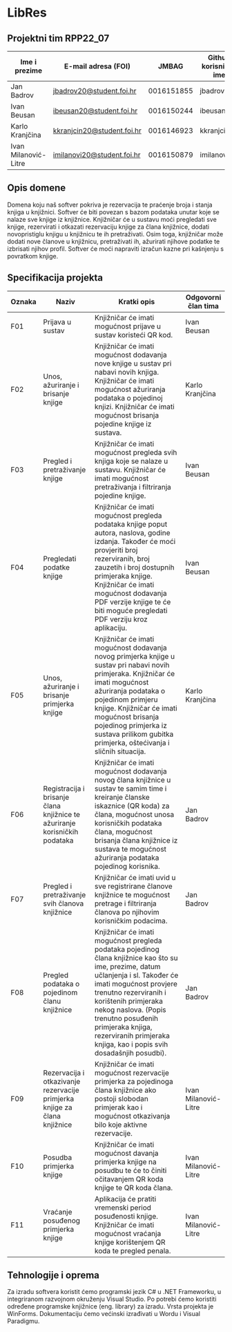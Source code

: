 # LibRes

## Projektni tim RPP22_07

Ime i prezime | E-mail adresa (FOI) | JMBAG | Github korisničko ime
------------  | ------------------- | ----- | ---------------------
Jan Badrov | jbadrov20@student.foi.hr | 0016151855 | jbadrov20
Ivan Beusan | ibeusan20@student.foi.hr | 0016150244 | ibeusan20
Karlo Kranjčina | kkranjcin20@student.foi.hr | 0016146923 | kkranjcin20
Ivan Milanović-Litre | imilanovi20@student.foi.hr | 0016150879 | imilanovi20


## Opis domene
Domena koju naš softver pokriva je rezervacija te praćenje broja i stanja knjiga u knjižnici. Softver će biti povezan s bazom podataka unutar koje se nalaze sve knjige iz knjižnice. Knjižničar će u sustavu moći pregledati sve knjige, rezervirati i otkazati rezervaciju knjige za člana knjižnice, dodati novopristiglu knjigu u knjižnicu te ih pretraživati. Osim toga, knjižničar može dodati nove članove u knjižnicu, pretraživati ih, ažurirati njihove podatke te izbrisati njihov profil. Softver će moći napraviti izračun kazne pri kašnjenju s povratkom knjige. 


## Specifikacija projekta
Oznaka | Naziv | Kratki opis | Odgovorni član tima
------ | ----- | ----------- | -------------------
F01 | Prijava u sustav | Knjižničar će imati mogućnost prijave u sustav koristeći QR kod. | Ivan Beusan
F02 | Unos, ažuriranje i brisanje knjige | Knjižničar će imati mogućnost dodavanja nove knjige u sustav pri nabavi novih knjiga. Knjižničar će imati mogućnost ažuriranja podataka o pojedinoj knjizi. Knjižničar će imati mogućnost brisanja pojedine knjige iz sustava. | Karlo Kranjčina
F03 | Pregled i pretraživanje knjige | Knjižničar će imati mogućnost pregleda svih knjiga koje se nalaze u sustavu. Knjižničar će imati mogućnost pretraživanja i filtriranja pojedine knjige. | Ivan Beusan
F04 | Pregledati podatke knjige | Knjižničar će imati mogućnost pregleda podataka knjige poput autora, naslova, godine izdanja. Također će moći provjeriti broj rezerviranih, broj zauzetih i broj dostupnih primjeraka knjige. Knjižničar će imati mogućnost dodavanja PDF verzije knjige te će biti moguće pregledati PDF verziju kroz aplikaciju. | Ivan Beusan
F05 | Unos, ažuriranje i brisanje primjerka knjige | Knjižničar će imati mogućnost dodavanja novog primjerka knjige u sustav pri nabavi novih primjeraka. Knjižničar će imati mogućnost ažuriranja podataka o pojedinom primjeru knjige. Knjižničar će imati mogućnost brisanja pojedinog primjerka iz sustava prilikom gubitka primjerka, oštećivanja i sličnih situacija. | Karlo Kranjčina
F06 | Registracija i brisanje člana knjižnice te ažuriranje korisničkih podataka | Knjižničar će imati mogućnost dodavanja novog člana knjižnice u sustav te samim time i kreiranje članske iskaznice (QR koda) za člana, mogućnost unosa korisničkih podataka člana, mogućnost brisanja člana knjižnice iz sustava te mogućnost ažuriranja podataka pojedinog korisnika. | Jan Badrov
F07 | Pregled i pretraživanje svih članova knjižnice | Knjižničar će imati uvid u sve registrirane članove knjižnice te mogućnost pretrage i filtriranja članova po njihovim korisničkim podacima. | Jan Badrov
F08 | Pregled podataka o pojedinom članu knjižnice | Knjižničar će imati mogućnost pregleda podataka pojedinog člana knjižnice kao što su ime, prezime, datum učlanjenja i sl. Također će imati mogućnost provjere trenutno rezerviranih i korištenih primjeraka nekog naslova. (Popis trenutno posuđenih primjeraka knjiga, rezerviranih primjeraka knjiga, kao i popis svih dosadašnjih posudbi). | Jan Badrov
F09 | Rezervacija i otkazivanje rezervacije primjerka knjige za člana knjižnice | Knjižničar će imati mogućnost rezervacije primjerka za pojedinoga člana knjižnice ako postoji slobodan primjerak kao i mogućnost otkazivanja bilo koje aktivne rezervacije. | Ivan Milanović-Litre
F10 | Posudba primjerka knjige | Knjižničar će imati mogućnost davanja primjerka knjige na posudbu te će to činiti očitavanjem QR koda knjige te QR koda člana. | Ivan Milanović-Litre
F11 | Vraćanje posuđenog primjerka knjige | Aplikacija će pratiti vremenski period posuđenosti knjige. Knjižničar će imati mogućnost vraćanja knjige korištenjem QR koda te pregled penala. | Ivan Milanović-Litre


## Tehnologije i oprema
Za izradu softvera koristit ćemo programski jezik C# u .NET Frameworku, u integriranom razvojnom okruženju Visual Studio. Po potrebi ćemo koristiti određene programske knjižnice (eng. library) za izradu. Vrsta projekta je WinForms. Dokumentaciju ćemo većinski izrađivati u Wordu i Visual Paradigmu.
